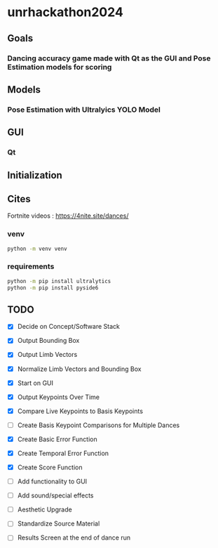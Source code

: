 # unrhackathon2024

## Goals

### Dancing accuracy game made with Qt as the GUI and Pose Estimation models for scoring

## Models

### Pose Estimation with Ultralyics YOLO Model

## GUI

### Qt

## Initialization

## Cites
Fortnite videos : https://4nite.site/dances/

### venv

```bash
python -m venv venv
```

### requirements

```bash
python -m pip install ultralytics
python -m pip install pyside6
```

## TODO

- [x] Decide on Concept/Software Stack

- [x] Output Bounding Box

- [x] Output Limb Vectors

- [x] Normalize Limb Vectors and Bounding Box

- [x] Start on GUI

- [x] Output Keypoints Over Time

- [X] Compare Live Keypoints to Basis Keypoints

- [ ] Create Basis Keypoint Comparisons for Multiple Dances

- [x] Create Basic Error Function

- [x] Create Temporal Error Function

- [X] Create Score Function

- [ ] Add functionality to GUI

- [ ] Add sound/special effects

- [ ] Aesthetic Upgrade

- [ ] Standardize Source Material 

- [ ] Results Screen at the end of dance run